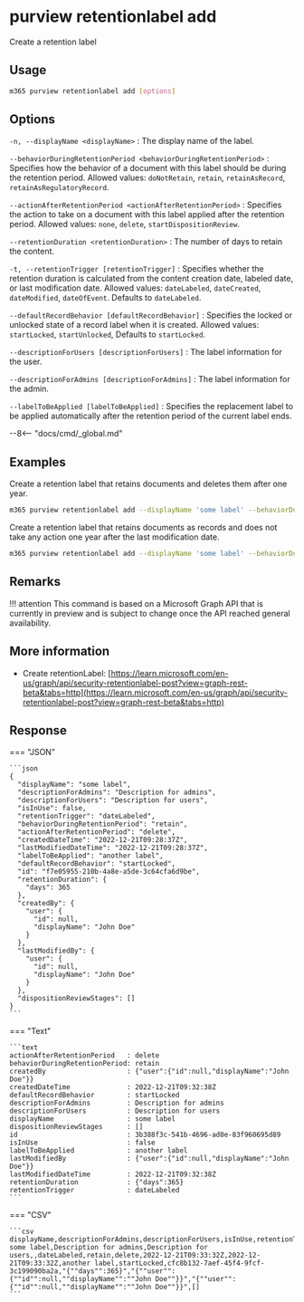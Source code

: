 # purview retentionlabel add

Create a retention label

## Usage

```sh
m365 purview retentionlabel add [options]
```

## Options

`-n, --displayName <displayName>`
: The display name of the label.

`--behaviorDuringRetentionPeriod <behaviorDuringRetentionPeriod>`
: Specifies how the behavior of a document with this label should be during the retention period. Allowed values: `doNotRetain`, `retain`, `retainAsRecord`, `retainAsRegulatoryRecord`.

`--actionAfterRetentionPeriod <actionAfterRetentionPeriod>`
: Specifies the action to take on a document with this label applied after the retention period. Allowed values: `none`, `delete`, `startDispositionReview`.

`--retentionDuration <retentionDuration>`
: The number of days to retain the content.

`-t, --retentionTrigger [retentionTrigger]`
: Specifies whether the retention duration is calculated from the content creation date, labeled date, or last modification date. Allowed values: `dateLabeled`, `dateCreated`, `dateModified`, `dateOfEvent`. Defaults to `dateLabeled`.

`--defaultRecordBehavior [defaultRecordBehavior]`
: Specifies the locked or unlocked state of a record label when it is created. Allowed values: `startLocked`, `startUnlocked`, Defaults to `startLocked`.

`--descriptionForUsers [descriptionForUsers]`
: The label information for the user.

`--descriptionForAdmins [descriptionForAdmins]`
: The label information for the admin.

`--labelToBeApplied [labelToBeApplied]`
: Specifies the replacement label to be applied automatically after the retention period of the current label ends.

--8<-- "docs/cmd/_global.md"

## Examples

Create a retention label that retains documents and deletes them after one year.

```sh
m365 purview retentionlabel add --displayName 'some label' --behaviorDuringRetentionPeriod retain --actionAfterRetentionPeriod delete --retentionDuration 365
```

Create a retention label that retains documents as records and does not take any action one year after the last modification date.

```sh
m365 purview retentionlabel add --displayName 'some label' --behaviorDuringRetentionPeriod retainAsRecord --actionAfterRetentionPeriod none --retentionDuration 365 --retentionTrigger dateModified
```

## Remarks

!!! attention
    This command is based on a Microsoft Graph API that is currently in preview and is subject to change once the API reached general availability.

## More information

- Create retentionLabel: [https://learn.microsoft.com/en-us/graph/api/security-retentionlabel-post?view=graph-rest-beta&tabs=http](https://learn.microsoft.com/en-us/graph/api/security-retentionlabel-post?view=graph-rest-beta&tabs=http)

## Response

=== "JSON"

    ```json
    {
      "displayName": "some label",
      "descriptionForAdmins": "Description for admins",
      "descriptionForUsers": "Description for users",
      "isInUse": false,
      "retentionTrigger": "dateLabeled",
      "behaviorDuringRetentionPeriod": "retain",
      "actionAfterRetentionPeriod": "delete",
      "createdDateTime": "2022-12-21T09:28:37Z",
      "lastModifiedDateTime": "2022-12-21T09:28:37Z",
      "labelToBeApplied": "another label",
      "defaultRecordBehavior": "startLocked",
      "id": "f7e05955-210b-4a8e-a5de-3c64cfa6d9be",
      "retentionDuration": {
        "days": 365
      },
      "createdBy": {
        "user": {
          "id": null,
          "displayName": "John Doe"
        }
      },
      "lastModifiedBy": {
        "user": {
          "id": null,
          "displayName": "John Doe"
        }
      },
      "dispositionReviewStages": []
    }
    ```

=== "Text"

    ```text
    actionAfterRetentionPeriod   : delete
    behaviorDuringRetentionPeriod: retain
    createdBy                    : {"user":{"id":null,"displayName":"John Doe"}}
    createdDateTime              : 2022-12-21T09:32:38Z
    defaultRecordBehavior        : startLocked
    descriptionForAdmins         : Description for admins
    descriptionForUsers          : Description for users
    displayName                  : some label
    dispositionReviewStages      : []
    id                           : 3b388f3c-541b-4696-ad0e-83f960695d89
    isInUse                      : false
    labelToBeApplied             : another label
    lastModifiedBy               : {"user":{"id":null,"displayName":"John Doe"}}
    lastModifiedDateTime         : 2022-12-21T09:32:38Z
    retentionDuration            : {"days":365}
    retentionTrigger             : dateLabeled
    ```

=== "CSV"

    ```csv
    displayName,descriptionForAdmins,descriptionForUsers,isInUse,retentionTrigger,behaviorDuringRetentionPeriod,actionAfterRetentionPeriod,createdDateTime,lastModifiedDateTime,labelToBeApplied,defaultRecordBehavior,id,retentionDuration,createdBy,lastModifiedBy,dispositionReviewStages
    some label,Description for admins,Description for users,,dateLabeled,retain,delete,2022-12-21T09:33:32Z,2022-12-21T09:33:32Z,another label,startLocked,cfc8b132-7aef-45f4-9fcf-3c199090ba2a,"{""days"":365}","{""user"":{""id"":null,""displayName"":""John Doe""}}","{""user"":{""id"":null,""displayName"":""John Doe""}}",[]
    ```
